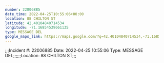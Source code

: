```yaml
---
number: 22006885
date_time: 2022-04-25T10:55:06+00:00
location: 88 CHILTON ST
latitude: 42.40104840714534
longitude: -71.16854539661135
type: MESSAGE DEL
google_maps_link: https://maps.google.com/?q=42.40104840714534,-71.16854539661135
---
```


;;;Incident #: 22006885  Date: 2022-04-25 10:55:06   Type: MESSAGE DEL;;;;;;Location: 88 CHILTON ST;;;
